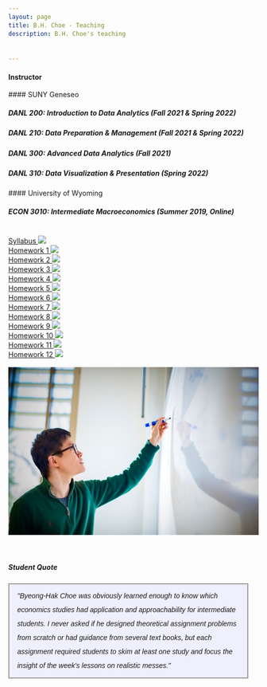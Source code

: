 ```yaml
---
layout: page
title: B.H. Choe - Teaching
description: B.H. Choe's teaching


---
```


#### <a name="Instructor"></a>Instructor



<div class="container">
#### <a name="SUNY Geneseo"></a>SUNY Geneseo

##### <strong>DANL 200: Introduction to Data Analytics</strong> (Fall 2021 & Spring 2022)

##### <strong>DANL 210: Data Preparation & Management</strong> (Fall 2021 & Spring 2022)

##### <strong>DANL 300: Advanced Data Analytics</strong> (Fall 2021)

##### <strong>DANL 310: Data Visualization & Presentation</strong> (Spring 2022)
</div>



<div class="container">
#### <a name="University of Wyoming"></a>University of Wyoming

##### <strong>ECON 3010: Intermediate Macroeconomics</strong> (Summer 2019, Online)
<div class="container">
    <div class="row-fluid">
        <div class="span2">
        	<br>
            <a href="https://drive.google.com/file/d/1Gm9zwmBhb8mdrd35AJq01cqJGQoi4sUf/view?usp=sharing"> Syllabus
            <img src="{{ BASE_PATH }}/pages/icons16/pdf-icon.png"/> </a><br>
			<a href="https://drive.google.com/file/d/1guwxAxaTuUvfTZVsZXYU38HkW1PenRaS/view?usp=sharing"> Homework 1 <img src="{{ BASE_PATH }}/pages/icons16/pdf-icon.png"/> </a><br>
			<a href="https://drive.google.com/file/d/1GNe4avQCwYaDWuCminndAd5XlaJQjExa/view?usp=sharing"> Homework 2 <img src="{{ BASE_PATH }}/pages/icons16/pdf-icon.png"/> </a><br>
			<a href="https://drive.google.com/file/d/1jTcfTxboBwaPhIggsNOpfLOzZXf-VCB9/view?usp=sharing"> Homework 3 <img src="{{ BASE_PATH }}/pages/icons16/pdf-icon.png"/> </a><br>
			<a href="https://drive.google.com/file/d/1xLyOdrmKCmfc0jDOEE66tAxpKhMahZcX/view?usp=sharing"> Homework 4 <img src="{{ BASE_PATH }}/pages/icons16/pdf-icon.png"/> </a><br>
			<a href="https://drive.google.com/file/d/1l17K14WDzAXl8cYelvUFlrai31SGGhvV/view?usp=sharing"> Homework 5 <img src="{{ BASE_PATH }}/pages/icons16/pdf-icon.png"/> </a><br>
			<a href="https://drive.google.com/file/d/1slFkgHqDHKFVGLz5p82CGkyQ4XnOpFa5/view?usp=sharing"> Homework 6 <img src="{{ BASE_PATH }}/pages/icons16/pdf-icon.png"/> </a><br>
			<a href="https://drive.google.com/file/d/1NWQ7zBTDs3ggDKTLcwMflNN5JWLvNgzL/view?usp=sharing"> Homework 7 <img src="{{ BASE_PATH }}/pages/icons16/pdf-icon.png"/> </a><br>
			<a href="https://drive.google.com/file/d/1w15OZCI_qe5lzZqC6AZIvHN-HG2N-Nys/view?usp=sharing"> Homework 8 <img src="{{ BASE_PATH }}/pages/icons16/pdf-icon.png"/> </a><br>
			<a href="https://drive.google.com/file/d/18d4aW68sk1fts5Nwf7CV1RBbgvXEYSnQ/view?usp=sharing"> Homework 9 <img src="{{ BASE_PATH }}/pages/icons16/pdf-icon.png"/> </a><br>
			<a href="https://drive.google.com/file/d/1icVD1M6st0B2oJjPD9qKmv3Au8gs1Qzi/view?usp=sharing"> Homework 10 <img src="{{ BASE_PATH }}/pages/icons16/pdf-icon.png"/> </a><br>
			<a href="https://drive.google.com/file/d/16q0XffD48f5-AcfyxeCktaSf7HSuJo_F/view?usp=sharing"> Homework 11 <img src="{{ BASE_PATH }}/pages/icons16/pdf-icon.png"/> </a><br>
			<a href="https://drive.google.com/file/d/1lvtl6fipQFUP48TOn6ssSqJnypD-k4Ju/view?usp=sharing"> Homework 12 <img src="{{ BASE_PATH }}/pages/icons16/pdf-icon.png"/> </a>
			<br>
        </div>
        <div class="span5" style="text-align:right">
            &nbsp; &nbsp; <img src="../assets/choe_board.jpeg"
                 	 		title="B.H. Choe" alt="B.H. Choe"/>
        <br>
        <br>
        <br>
        </div>
    </div>
</div>
</div>

##### Student Quote
<div style="line-height:200%; font-style: italic; font-family: 'Comic Sans MS', 'Chalkboard', 'ChalkboardSE-Regular', 'Marker Felt', sans-serif; background-color: rgba(204, 204, 255, .3); padding-left:15px; padding-right:15px; padding-top:8px; padding-bottom:10px; margin-right: 20px; border-style: groove" >
	"Byeong-Hak Choe was obviously learned enough to know which economics studies had application and approachability for intermediate students. I never asked if he designed theoretical assignment problems from scratch or had guidance from several text books, but each assignment required students to skim at least one study and focus the insight of the week's lessons on realistic messes."
</div>
<br />


